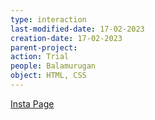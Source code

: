 ```yaml
---
type: interaction
last-modified-date: 17-02-2023
creation-date: 17-02-2023
parent-project:
action: Trial
people: Balamurugan
object: HTML, CSS
---
```


[Insta Page](https://www.instagram.com/p/ClOD2ivDfy1/?igshid=MDJmNzVkMjY=)
